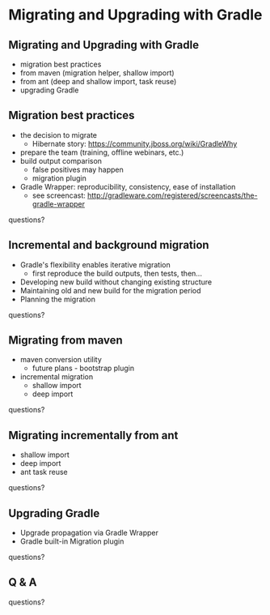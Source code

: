 # Migrating and Upgrading with Gradle

## Migrating and Upgrading with Gradle

* migration best practices
* from maven (migration helper, shallow import)
* from ant (deep and shallow import, task reuse)
* upgrading Gradle

## Migration best practices

* the decision to migrate
    * Hibernate story: https://community.jboss.org/wiki/GradleWhy
* prepare the team (training, offline webinars, etc.)
* build output comparison
    * false positives may happen
    * migration plugin
* Gradle Wrapper: reproducibility, consistency, ease of installation
    * see screencast: http://gradleware.com/registered/screencasts/the-gradle-wrapper

questions?

## Incremental and background migration

* Gradle's flexibility enables iterative migration
    * first reproduce the build outputs, then tests, then...
* Developing new build without changing existing structure
* Maintaining old and new build for the migration period
* Planning the migration

questions?

## Migrating from maven

* maven conversion utility
    * future plans - bootstrap plugin
* incremental migration
    * shallow import
    * deep import

questions?

## Migrating incrementally from ant

* shallow import
* deep import
* ant task reuse

questions?

## Upgrading Gradle

* Upgrade propagation via Gradle Wrapper
* Gradle built-in Migration plugin

questions?

## Q & A

questions?